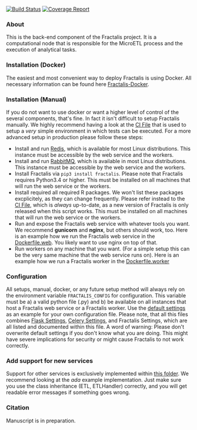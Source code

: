 [![Build Status](https://git-r3lab.uni.lu/sascha.herzinger/fractalis/badges/master/build.svg)](https://git-r3lab.uni.lu/sascha.herzinger/fractalis/builds/)
[![Coverage Report](https://git-r3lab.uni.lu/sascha.herzinger/fractalis/badges/master/coverage.svg)](https://git-r3lab.uni.lu/sascha.herzinger/fractalis/builds/)

### About
This is the back-end component of the Fractalis project. It is a computational node that is responsible for the MicroETL process and the execution of analytical tasks.

### Installation (Docker)
The easiest and most convenient way to deploy Fractalis is using Docker.
All necessary information can be found here [Fractalis-Docker](https://git-r3lab.uni.lu/Fractalis/Fractalis-Docker).

### Installation (Manual)
If you do not want to use docker or want a higher level of control of the several components, that's fine. In fact it isn't difficult to setup Fractalis manually.
We highly recommend having a look at the [CI File](https://git-r3lab.uni.lu/Fractalis/fractalis/blob/master/.gitlab-ci.yml) that is used to setup a *very* simple environment in which tests can be executed. For a more advanced setup in production please follow these steps:
- Install and run [Redis](https://redis.io/), which is available for most Linux distributions. This instance must be accessible by the web service and the workers.
- Install and run [RabbitMQ](https://www.rabbitmq.com/), which is available in most Linux distributions. This instance must be accessible by the web service and the workers.
- Install Fractalis via `pip3 install fractalis`. Please note that Fractalis requires Python3.4 or higher. This must be installed on all machines that will run the web service or the workers.
- Install required all required R packages. We won't list these packages excplicitely, as they can change frequently. Please refer instead to the [CI File](https://git-r3lab.uni.lu/Fractalis/fractalis/blob/master/.gitlab-ci.yml), which is *always* up-to-date, as a new version of Fractalis is only released when this script works. This must be installed on all machines that will run the web service or the workers.
- Run and expose the Fractalis web service with whatever tools you want. We recommend **gunicorn** and **nginx**, but others should work, too. Here is an example how we run the Fractalis web service in the [Dockerfile.web](https://git-r3lab.uni.lu/Fractalis/Fractalis-Docker/blob/master/Dockerfile.web). You likely want to use nginx on top of that.
- Run workers on any machine that you want. (For a simple setup this can be the very same machine that the web service runs on). Here is an example how we run a Fractalis worker in the [Dockerfile.worker](https://git-r3lab.uni.lu/Fractalis/Fractalis-Docker/blob/master/Dockerfile.worker)

### Configuration
All setups, manual, docker, or any future setup method will always rely on the environment variable `FRACTALIS_CONFIG` for configuration.
This variable must be a) a valid python file (.py) and b) be available on all instances that host a Fractalis web service or a Fractalis worker.
Use the [default settings](https://git-r3lab.uni.lu/Fractalis/fractalis/blob/master/fractalis/config.py) as an example for your own configuration file.
Please note, that all this files combines [Flask Settings](http://flask.pocoo.org/docs/0.12/config/), [Celery Settings](http://docs.celeryproject.org/en/latest/userguide/configuration.html), and Fractalis Settings, which are all listed and documented within this file. A word of warning: Please don't overwrite default settings if you don't know what you are doing. This might have severe implications for security or might cause Fractalis to not work correctly.

### Add support for new services
Support for other services is exclusively implemented within [this folder](https://git-r3lab.uni.lu/Fractalis/fractalis/tree/master/fractalis/data/etls). We recommend looking at the *ada* example implementation. Just make sure you use the class inheritance (ETL, ETLHandler) correctly, and you will get readable error messages if something goes wrong.

### Citation
Manuscript is in preparation.
